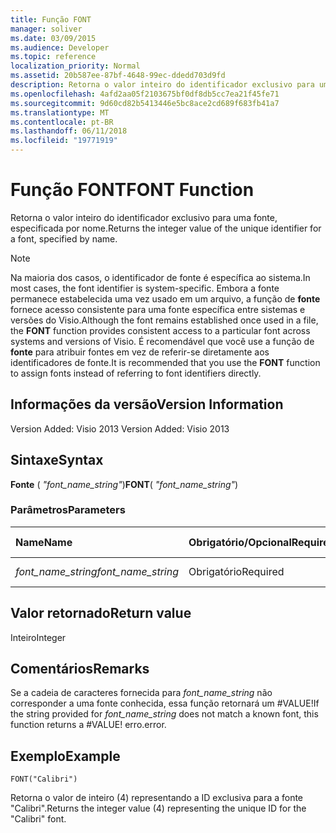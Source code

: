 ```yaml
---
title: Função FONT
manager: soliver
ms.date: 03/09/2015
ms.audience: Developer
ms.topic: reference
localization_priority: Normal
ms.assetid: 20b587ee-87bf-4648-99ec-ddedd703d9fd
description: Retorna o valor inteiro do identificador exclusivo para uma fonte, especificada por nome.
ms.openlocfilehash: 4afd2aa05f2103675bf0df8db5cc7ea21f45fe71
ms.sourcegitcommit: 9d60cd82b5413446e5bc8ace2cd689f683fb41a7
ms.translationtype: MT
ms.contentlocale: pt-BR
ms.lasthandoff: 06/11/2018
ms.locfileid: "19771919"
---
```

# <a name="font-function"></a><span data-ttu-id="94fe3-103">Função FONT</span><span class="sxs-lookup"><span data-stu-id="94fe3-103">FONT Function</span></span>

<span data-ttu-id="94fe3-104">Retorna o valor inteiro do identificador exclusivo para uma fonte, especificada por nome.</span><span class="sxs-lookup"><span data-stu-id="94fe3-104">Returns the integer value of the unique identifier for a font, specified by name.</span></span>
  
> [!NOTE]
> <span data-ttu-id="94fe3-105">Na maioria dos casos, o identificador de fonte é específica ao sistema.</span><span class="sxs-lookup"><span data-stu-id="94fe3-105">In most cases, the font identifier is system-specific.</span></span> <span data-ttu-id="94fe3-106">Embora a fonte permanece estabelecida uma vez usado em um arquivo, a função de **fonte** fornece acesso consistente para uma fonte específica entre sistemas e versões do Visio.</span><span class="sxs-lookup"><span data-stu-id="94fe3-106">Although the font remains established once used in a file, the **FONT** function provides consistent access to a particular font across systems and versions of Visio.</span></span> <span data-ttu-id="94fe3-107">É recomendável que você use a função de **fonte** para atribuir fontes em vez de referir-se diretamente aos identificadores de fonte.</span><span class="sxs-lookup"><span data-stu-id="94fe3-107">It is recommended that you use the **FONT** function to assign fonts instead of referring to font identifiers directly.</span></span> 
  
## <a name="version-information"></a><span data-ttu-id="94fe3-108">Informações da versão</span><span class="sxs-lookup"><span data-stu-id="94fe3-108">Version Information</span></span>

<span data-ttu-id="94fe3-109">Version Added: Visio 2013
</span><span class="sxs-lookup"><span data-stu-id="94fe3-109">Version Added: Visio 2013</span></span> 
  
## <a name="syntax"></a><span data-ttu-id="94fe3-110">Sintaxe</span><span class="sxs-lookup"><span data-stu-id="94fe3-110">Syntax</span></span>

 <span data-ttu-id="94fe3-111">**Fonte** ( _"font_name_string"_)</span><span class="sxs-lookup"><span data-stu-id="94fe3-111">**FONT**( _"font_name_string"_)</span></span>
  
### <a name="parameters"></a><span data-ttu-id="94fe3-112">Parâmetros</span><span class="sxs-lookup"><span data-stu-id="94fe3-112">Parameters</span></span>

|<span data-ttu-id="94fe3-113">**Name**</span><span class="sxs-lookup"><span data-stu-id="94fe3-113">**Name**</span></span>|<span data-ttu-id="94fe3-114">**Obrigatório/Opcional**</span><span class="sxs-lookup"><span data-stu-id="94fe3-114">**Required/Optional**</span></span>|<span data-ttu-id="94fe3-115">**Tipo de dados**</span><span class="sxs-lookup"><span data-stu-id="94fe3-115">**Data Type**</span></span>|<span data-ttu-id="94fe3-116">**Descrição**</span><span class="sxs-lookup"><span data-stu-id="94fe3-116">**Description**</span></span>|
|:-----|:-----|:-----|:-----|
| <span data-ttu-id="94fe3-117">_font_name_string_</span><span class="sxs-lookup"><span data-stu-id="94fe3-117">_font_name_string_</span></span> <br/> |<span data-ttu-id="94fe3-118">Obrigatório</span><span class="sxs-lookup"><span data-stu-id="94fe3-118">Required</span></span>  <br/> |<span data-ttu-id="94fe3-119">**cadeia de caracteres**</span><span class="sxs-lookup"><span data-stu-id="94fe3-119">**string**</span></span> <br/> |<span data-ttu-id="94fe3-120">O nome da fonte.</span><span class="sxs-lookup"><span data-stu-id="94fe3-120">The name of the font.</span></span>  <br/> |
   
## <a name="return-value"></a><span data-ttu-id="94fe3-121">Valor retornado</span><span class="sxs-lookup"><span data-stu-id="94fe3-121">Return value</span></span>

<span data-ttu-id="94fe3-122">Inteiro</span><span class="sxs-lookup"><span data-stu-id="94fe3-122">Integer</span></span>
  
## <a name="remarks"></a><span data-ttu-id="94fe3-123">Comentários</span><span class="sxs-lookup"><span data-stu-id="94fe3-123">Remarks</span></span>

<span data-ttu-id="94fe3-124">Se a cadeia de caracteres fornecida para *font_name_string* não corresponder a uma fonte conhecida, essa função retornará um #VALUE!</span><span class="sxs-lookup"><span data-stu-id="94fe3-124">If the string provided for  *font_name_string*  does not match a known font, this function returns a #VALUE!</span></span> <span data-ttu-id="94fe3-125">erro.</span><span class="sxs-lookup"><span data-stu-id="94fe3-125">error.</span></span> 
  
## <a name="example"></a><span data-ttu-id="94fe3-126">Exemplo</span><span class="sxs-lookup"><span data-stu-id="94fe3-126">Example</span></span>

 `FONT("Calibri")`
  
<span data-ttu-id="94fe3-127">Retorna o valor de inteiro (4) representando a ID exclusiva para a fonte "Calibri".</span><span class="sxs-lookup"><span data-stu-id="94fe3-127">Returns the integer value (4) representing the unique ID for the "Calibri" font.</span></span>
  

